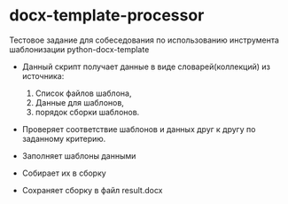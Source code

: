 # docx-template-processor
Тестовое задание для собеседования по использованию инструмента шаблонизации python-docx-template

 - Данный скрипт получает данные в виде словарей(коллекций) из источника:
    1. Список файлов шаблона,
    2. Данные для шаблонов,
    3. порядок сборки шаблонов.

 - Проверяет соответствие шаблонов и данных друг к другу по заданному критерию.
 - Заполняет шаблоны данными
 - Собирает их в сборку
 - Сохраняет сборку в файл result.docx